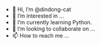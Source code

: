 - 👋 Hi, I’m @dindong-cat
- 👀 I’m interested in ...
- 🌱 I’m currently learning Python.
- 💞️ I’m looking to collaborate on ...
- 📫 How to reach me ...

<!---
dindong-cat/dindong-cat is a ✨ special ✨ repository because its `README.md` (this file) appears on your GitHub profile.
You can click the Preview link to take a look at your changes.
--->

